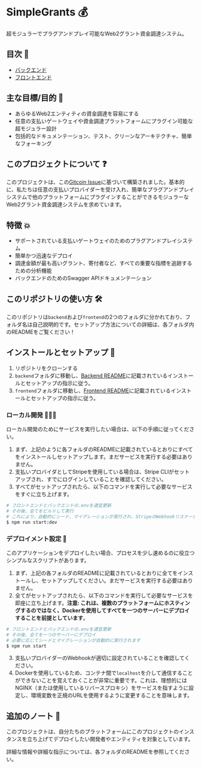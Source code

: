 # SimpleGrants 💰

超モジュラーでプラグアンドプレイ可能なWeb2グラント資金調達システム。

## 目次 📄

- [バックエンド](./backend/)
- [フロントエンド](./frontend/)

## 主な目標/目的 🎯

- あらゆるWeb2エンティティの資金調達を容易にする
- 任意の支払いゲートウェイや資金調達プラットフォームにプラグイン可能な超モジュラー設計
- 包括的なドキュメンテーション、テスト、クリーンなアーキテクチャ、簡単なフォーキング

## このプロジェクトについて ❓

このプロジェクトは、この[Gitcoin Issue](https://gitcoin.co/issue/29568)に基づいて構築されました。基本的に、私たちは任意の支払いプロバイダーを受け入れ、簡単なプラグアンドプレイシステムで他のプラットフォームにプラグインすることができるモジュラーなWeb2グラント資金調達システムを求めています。

## 特徴 💥

- サポートされている支払いゲートウェイのためのプラグアンドプレイシステム
- 簡単かつ迅速なデプロイ
- 調達金額が最も高いグラント、寄付者など、すべての重要な指標を追跡するための分析機能
- バックエンドのためのSwagger APIドキュメンテーション

## このリポジトリの使い方 🛠

このリポジトリは`backend`および`frontend`の2つのフォルダに分かれており、フォルダ名は自己説明的です。セットアップ方法についての詳細は、各フォルダ内のREADMEをご覧ください！

## インストールとセットアップ 🧪

1. リポジトリをクローンする
2. `backend`フォルダに移動し、[Backend README](./backend/README.md)に記載されているインストールとセットアップの指示に従う。
3. `frontend`フォルダに移動し、[Frontend README](./frontend/README.md)に記載されているインストールとセットアップの指示に従う。

### ローカル開発 👨🏻‍💻

ローカル開発のためにサービスを実行したい場合は、以下の手順に従ってください。

1. まず、上記のように各フォルダのREADMEに記載されているとおりにすべてをインストールしセットアップします。まだサービスを実行する必要はありません。
2. 支払いプロバイダとしてStripeを使用している場合は、Stripe CLIがセットアップされ、すでにログインしていることを確認してください。
3. すべてがセットアップされたら、以下のコマンドを実行して必要なサービスをすぐに立ち上げます。

```bash
# フロントエンドとバックエンドの.envを適宜更新
# その後、全てをビルドして実行
# これにより、自動的にシード、マイグレーションが実行され、StripeのWebhookリスナーが起動します
$ npm run start:dev
```

### デプロイメント設定 🚀

このアプリケーションをデプロイしたい場合、プロセスを少し速めるのに役立つシンプルなスクリプトがあります。

1. まず、上記の各フォルダのREADMEに記載されているとおりに全てをインストールし、セットアップしてください。まだサービスを実行する必要はありません。
2. 全てがセットアップされたら、以下のコマンドを実行して必要なサービスを即座に立ち上げます。**注意: これは、複数のプラットフォームにホスティングするのではなく、Dockerを使用してすべてを一つのサーバーにデプロイすることを前提としています**。

```bash
# フロントエンドとバックエンドの.envを適宜更新
# その後、全てを一つのサーバーにデプロイ
# 必要に応じてシードとマイグレーションが自動的に実行されます
$ npm run start
```

3. 支払いプロバイダーのWebhookが適切に設定されていることを確認してください。
4. Dockerを使用しているため、コンテナ間で`localhost`を介して通信することができないことを覚えておくことが非常に重要です。これは、理想的にはNGINX（または使用しているリバースプロキシ）をサービスを指すように設定し、環境変数を正規のURLを使用するように変更することを意味します。

## 追加のノート 🧠

このプロジェクトは、自分たちのプラットフォームにこのプロジェクトのインスタンスを立ち上げてデプロイしたい開発者やエンティティを対象としています。

詳細な情報や詳細な指示については、各フォルダのREADMEを参照してください。
